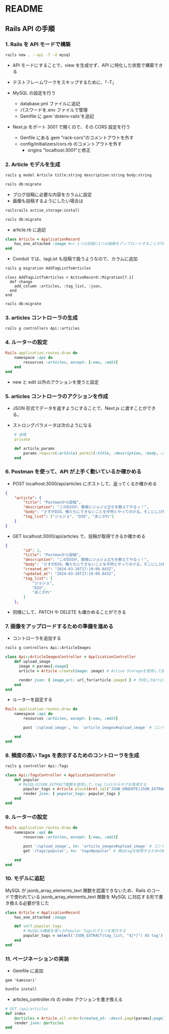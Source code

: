 # README

## Rails API の手順

### 1. Rails を API モードで構築

```bash
rails new . --api -T -d mysql
```

-   API モードにすることで、view を生成せず、API に特化した状態で構築できる
-   テストフレームワークをスキップするために、「-T」
-   MySQL の設定を行う

    -   database.yml ファイルに追記
    -   パスワードを.env ファイルで管理
    -   Gemfile に gem 'dotenv-rails'を追記

-   Next.js をポート 3001 で開くので、その CORS 設定を行う
    -   Genfile にある gem "rack-cors"のコメントアウトを外す
    -   config/initializers/cors.rb のコメントアウトを外す
        -   origins "localhost:3001"と修正

### 2. Article モデルを生成

```bash
rails g model Article title:string description:string body:string

rails db:migrate
```

-   ブログ投稿に必要な内容をカラムに設定
-   画像も投稿するようにしたい場合は

```bash
railsrails active_storage:install

rails db:migrate
```

-   article.rb に追記

```rb:article.rb
class Article < ApplicationRecord
    has_one_attached :image #=> 1つの投稿に1つの画像をアップロードすることが可能
end
```

-   Conduit では、tagList も投稿で扱うようなので、カラムに追加

```bash
rails g migration AddTagListToArticles
```

```rb:マイグレーションファイル
class AddTagListToArticles < ActiveRecord::Migration[7.1]
  def change
    add_column :articles, :tag_list, :json,
  end
end
```

```bash
rails db:migrate
```

### 3. articles コントローラの生成

```bash
rails g controllers Api::articles
```

### 4. ルーターの設定

```rb:routes.rb
Rails.application.routes.draw do
    namespace :api do
        resources :articles, except: [:new, :edit]
    end
end
```

-   new と edit 以外のアクションを使うと設定

### 5. articles コントローラのアクションを作成

-   JSON 形式でデータを返すようにすることで、Next.js に渡すことができる。

-   ストロングパラメータは次のようになる

```rb:articles_controller.rb
    # 省略
    private

    def article_params
        params.require(:article).permit(:title, :description, :body, :image, tag_list: [])
    end
```

### 6. Postman を使って、API が上手く動いているか確かめる

-   POST localhost:3000/api/articles にポストして、返ってくるか確かめる

```json
{
    "article": {
        "title": "Postmanから投稿",
        "description": "このDIOが、貴様にジョジョ立ちを教えてやるッ！",
        "body": "さすがDIO。俺たちにできないことを平然とやってのける。そこにしびれるゥあこがれゥゥ！！",
        "tag_list": ["ジョジョ", "DIO", "あこがれ"]
    }
}
```

-   GET localhost:3000/api/articles で、投稿が取得できるか確かめる

```json
{
        "id": 1,
        "title": "Postmanから投稿",
        "description": "このDIOが、貴様にジョジョ立ちを教えてやるッ！",
        "body": "さすがDIO。俺たちにできないことを平然とやってのける。そこにしびれるゥあこがれゥゥ！！",
        "created_at": "2024-03-20T17:19:09.843Z",
        "updated_at": "2024-03-20T17:19:09.843Z",
        "tag_list": [
            "ジョジョ",
            "DIO",
            "あこがれ"
        ]
    },
```

-   同様にして、PATCH や DELETE も確かめることができる

### 7. 画像をアップロードするための準備を進める

-   コントローラを追加する

```bash
rails g controllers Api::ArticleImages
```

```rb:article_images_controller.rb
class Api::ArticleImagesController < ApplicationController
    def upload_image
      image = params[:image]
      article = Article.create(image: image) # Active Storageを使用して画像を保存し、Articleを作成

      render json: { image_url: url_for(article.image) } # 作成したArticleの画像のURLを返す
    end
end
```

-   ルーターを設定する

```rb:router.rb
Rails.application.routes.draw do
    namespace :api do
        resources :articles, except: [:new, :edit]

        post '/upload_image', to: 'article_images#upload_image' # コントローラーとアクションの指定を追記

    end
end
```

### 8. 頻度の高い Tags を表示するためのコントローラを生成

```bash
rails g controller Api::Tags
```

```rb:tags_controller.rb
class Api::TagsController < ApplicationController
    def popular
      # MySQLのJSON_EXTRACT関数を使用して、tag_listからタグを取得する
        popular_tags = Article.pluck(Arel.sql("JSON_UNQUOTE(JSON_EXTRACT(tag_list, '$[*]'))")).flatten.group_by(&:itself).transform_values(&:count).sort_by { |_, v| -v }.to_h.keys
        render json: { popular_tags: popular_tags }
    end
end

```

### 9. ルーターの設定

```rb
Rails.application.routes.draw do
    namespace :api do
        resources :articles, except: [:new, :edit]

        post '/upload_image', to: 'article_images#upload_image' # コントローラーとアクションの指定を追記
        get '/tags/popular', to: 'tags#popular' # 頻出tagを取得するためのAPI

    end
end
```

### 10. モデルに追記

MySQL が jsonb_array_elements_text 関数を認識できないため、Rails のコードで使われている jsonb_array_elements_text 関数を MySQL に対応する形で書き換える必要が生じた

```rb:article.rb
class Article < ApplicationRecord
    has_one_attached :image

    def self.popular_tags
        # MySQLの機能を使ったPopular Tagsのクエリを実行する
        popular_tags = select('JSON_EXTRACT(tag_list, "$[*]") AS tag').pluck(:tag).flatten.group_by(&:itself).transform_values(&:count).sort_by { |_, v| -v }.to_h.keys
    end
end
```

### 11. ページネーションの実装

-   Gemfile に追加

```Gemfile
gem 'kaminari'
```

```bash
bundle install
```

-   articles_controller.rb の index アクションを書き換える

```rb
# GET /api/articles
def index
    @articles = Article.all.order(created_at: :desc).page(params[:page]).per(10)
    render json: @articles
end
```
